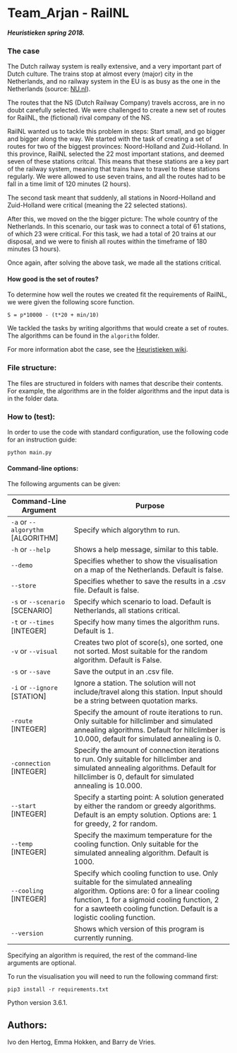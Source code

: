 # Team_Arjan - RailNL

***Heuristieken spring 2018.***

### The case

The Dutch railway system is really extensive, and a very important part of Dutch culture. The trains stop at almost every (major) city in the Netherlands, and no railway system in the EU is as busy as the one in the Netherlands (source: [NU.nl](https://www.nu.nl/weekend/3894182/125-jaar-amsterdam-centraal-van-300-300000-reizigers.html?redirect=1)). 

The routes that the NS (Dutch Railway Company) travels accross, are in no doubt carefully selected. We were challenged to create a new set of routes for RailNL, the (fictional) rival company of the NS.

RailNL wanted us to tackle this problem in steps: Start small, and go bigger and bigger along the way. We started with the task of creating a set of routes for two of the biggest provinces: Noord-Holland and Zuid-Holland. In this province, RailNL selected the 22 most important stations, and deemed seven of these stations critcal. This means that these stations are a key part of the railway system, meaning that trains have to travel to these stations regularly. We were allowed to use seven trains, and all the routes had to be fall in a time limit of 120 minutes (2 hours). 

The second task meant that suddenly, all stations in Noord-Holland and Zuid-Holland were critical (meaning the 22 selected stations). 

After this, we moved on the the bigger picture: The whole country of the Netherlands. In this scenario, our task was to connect a total of 61 stations, of which 23 were critical. For this task, we had a total of 20 trains at our disposal, and we were to finish all routes within the timeframe of 180 minutes (3 hours). 

Once again, after solving the above task, we made all the stations critical.

#### How good is the set of routes?

To determine how well the routes we created fit the requirements of RailNL, we were given the following score function. 

`S = p*10000 - (t*20 + min/10)`

We tackled the tasks by writing algorithms that would create a set of routes. The algorithms can be found in the `algorithm` folder. 

For more information abot the case, see the [Heuristieken wiki](http://heuristieken.nl/wiki/index.php?title=RailNL). 


### File structure:

The files are structured in folders with names that describe their contents.
For example, the algorithms are in the folder algorithms and the input data is in the folder data.

### How to (test):

In order to use the code with standard configuration, use the following code for an instruction guide:

`python main.py`


#### Command-line options:

The following arguments can be given:

| Command-Line Argument | Purpose|
|----------------------|------------------------------|
| `-a` or `--algorythm` [ALGORITHM] |	Specify which algorythm to run.|
| `-h` or `--help` | Shows a help message, similar to this table. |
| `--demo` | Specifies whether to show the visualisation on a map of the Netherlands. Default is false.| 
| `--store` | Specifies whether to save the results in a .csv file. Default is false. |
| `-s` or `--scenario` [SCENARIO] 	|	Specify which scenario to load. Default is Netherlands, all stations critical.|
|`-t` or `--times` [INTEGER]		| Specify how many times the algorithm runs. Default is 1.|
|`-v` or `--visual` 		| Creates two plot of score(s), one sorted, one not sorted. Most suitable for the random algorithm. Default is False. |
|`-s` or `--save` 		| Save the output in an .csv file.|
|`-i` or `--ignore` [STATION]		| Ignore a station. The solution will not include/travel along this station. Input should be a string between quotation marks. |
| `-route` [INTEGER] | Specify the amount of route iterations to run. Only suitable for hillclimber and simulated annealing algorithms. Default for hillclimber is 10.000, default for simulated annealing is 0.|
| `-connection` [INTEGER] | Specify the amount of connection iterations to run. Only suitable for hillclimber and simulated annealing algorithms. Default for hillclimber is 0, default for simulated annealing is 10.000.|
| `--start` [INTEGER] | Specify a starting point: A solution generated by either the random or greedy algorithms. Default is an empty solution. Options are: 1 for greedy, 2 for random. |
| `--temp` [INTEGER] | Specify the maximum temperature for the cooling function. Only suitable for the simulated annealing algorithm. Default is 1000. |
| `--cooling` [INTEGER] | Specify which cooling function to use. Only suitable for the simulated annealing algorithm. Options are: 0 for a linear cooling function, 1 for a sigmoid cooling function, 2 for a sawteeth cooling function. Default is a logistic cooling function.|
| `--version` | Shows which version of this program is currently running. |

Specifying an algorithm is required, the rest of the command-line arguments are optional. 

To run the visualisation you will need to run the following command first:

`pip3 install -r requirements.txt`

Python version 3.6.1.
 
## Authors:
Ivo den Hertog, Emma Hokken, and Barry de Vries.
